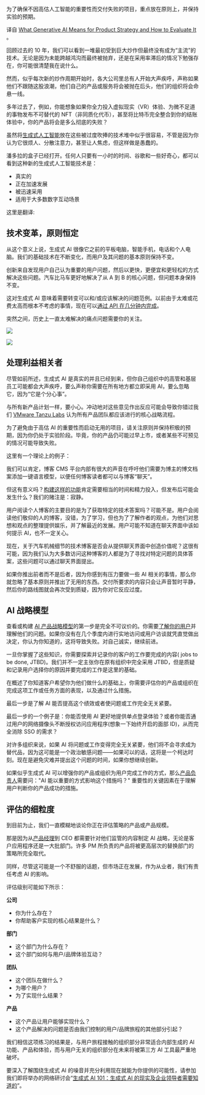 <!-- 
# 生成式人工智能对产品战略意味着什么以及如何评估它
https://cdn.thenewstack.io/media/2023/07/9ca1ce35-aistrategy1-1024x683.jpg
Image from fizkes on Shutterstock.
-->

为了确保不因高估人工智能的重要性而交付失败的项目，重点放在原则上，并保持实验的预期。

译自 [What Generative AI Means for Product Strategy and How to Evaluate It](https://thenewstack.io/what-generative-ai-means-for-product-strategy-and-how-to-evaluate-it/) 。

回顾过去的 10 年，我们可以看到一堆最初受到巨大炒作但最终没有成为“主流”的技术。无论是因为未能跨越鸿沟而最终被抛弃，还是在采用率滞后的情况下勉强存在，你可能很清楚我在说什么。

然而，似乎每次新的炒作周期开始时，各大公司里总有人开始大声疾呼，声称如果他们不跟随这股浪潮，他们自己的产品或服务将会被抛在后头，他们的组织将会命悬一线。

多年过去了，例如，你能想象如果你全力投入虚拟现实（VR）体验、为微不足道的事物发布不可替代的 NFT（非同质化代币），甚至将比特币完全整合到你的结账体验中，你的产品将会是多么彻底的失败？

虽然将[生成式人工智能](https://thenewstack.io/ai/)放在这些被过度吹捧的技术堆中似乎很容易，不管是因为你认为它很烦人、分散注意力，甚至让人焦虑，但这样做是愚蠢的。

潘多拉的盒子已经打开。任何人只要有一小时的时间、谷歌和一些好奇心，都可以看到这种新的生成式人工智能技术是：

- 真实的
- 正在加速发展
- 被迅速采用
- 适用于大多数数字互动场景

这里是翻译:

## 技术变革，原则恒定

从这个意义上说，生成式 AI 很像它之前的平板电脑，智能手机，电话和个人电脑。我们的基础技术在不断变化，而用户及其问题的基本原则保持不变。

创新来自发现用户自己认为重要的用户问题，然后以更快，更便宜和更轻松的方式解决这些问题。汽车比马车更好地解决了从 A 到 B 的核心问题，但问题本身保持不变。

这对生成式 AI 意味着需要转变可以和/或应该解决的问题范例。以前由于太难或花费太高而根本不考虑的事情，现在可以[通过 API 在几分钟内完成](https://tanzu.vmware.com/content/blog/5-tips-product-mindset-apis?utm_source=thenewstack.io&utm_medium=referral&utm_content=TNS14)。

突然之间，历史上一直太难解决的痛点问题需要你的关注。

![](https://cdn.thenewstack.io/media/2023/07/3c4814a9-image3.jpg)

![](https://cdn.thenewstack.io/media/2023/07/24cc6db5-image2.jpg)

## 处理利益相关者

尽管如前所述，生成式 AI 是真实的并且已经到来，但你自己组织中的高管和基层员工可能都会大声疾呼，要么声称你需要在所有地方都立即采用 AI，要么忽略它，因为“它是个分心事”。

与所有新产品计划一样，要小心。冲动地对这些意见作出反应可能会导致你错过我们 [VMware Tanzu Labs](https://tanzu.vmware.com/labs?utm_source=thenewstack.io&utm_medium=referral&utm_content=TNS14) 认为所有产品团队都应该进行的核心战略流程。

为了避免由于高估 AI 的重要性而启动无用的项目，请关注原则并保持积极的预期，因为你仍处于实验阶段。毕竟，你的产品仍可能过早上市，或者某些不可预见的情况可能导致失败。

这里有一个理论上的例子：

我们可以肯定，博客 CMS 平台内部有很大的声音在呼吁他们需要为博主的博文档案添加一键语言模型，以便任何博客读者都可以与博客“聊天”。

但这有意义吗？[构建这样的功能](https://thenewstack.io/bring-purpose-to-api-product-development-with-apiops-cycles/)肯定需要相当的时间和精力投入，但发布后可能会发生什么？我们的赌注是：寂静。

用户阅读个人博客的主要目的是为了获取特定的技术答案吗？可能不是。用户会阅读他们敬仰的人的博客，没错，为了学习，但也为了了解作者的观点，为他们对思想和观点的整理提供娱乐，并了解最近的发展。用户可能不知道在聊天界面中该如何提示 AI，也不一定关心。

现在，关于汽车机械细节的技术博客是否会从提供聊天界面中创造价值呢？这很有可能，因为我们认为大多数访问这种博客的人都是为了寻找对特定问题的具体答案，这些问题可以通过聊天界面提出。

如果你推出前者而不是后者，因为你感到有压力要做一些 AI 相关的事情，那么你就忽略了基本原则并推出了无用的东西。交付所要求的内容只会让声音暂时平静，然后你的路线图就会再次受到质疑，因为你对它反应过度。

## AI 战略模型

查看或构建 [AI 产品战略模型](https://tanzu.vmware.com/content/blog/hunting-the-bear-agile-product-teams-and-data-science?utm_source=thenewstack.io&utm_medium=referral&utm_content=TNS14)的第一步是完全不可议价的。你需要[了解你的用户](https://tanzu.vmware.com/content/blog/two-tiered-approach-user-adoption-product-management?utm_source=thenewstack.io&utm_medium=referral&utm_content=TNS14)并理解他们的问题。如果你没有在几个季度内进行实地访问或用户访谈就凭直觉做出决定，你认为你知道的，这将导致失败。对自己诚实，继续前进。

一旦你掌握了这些知识，你需要探索并记录你的客户的工作要完成的内容( jobs to be done, JTBD)。我们并不一定主张你在原有组织中完全采用 JTBD，但是质疑和记录用户选择你的原因并要完成的工作是这里的基础。

在概述了你知道客户希望你为他们做什么的基础上，你需要评估你的产品或组织在完成这项工作或任务方面的表现，以及通过什么措施。

最后一步是了解 AI 能否提高这个绩效或者使问题或工作完全无关紧要。

最后一步的一个例子是：你能否使用 AI 更好地提供单点登录体验？或者你能否通过用户的网络摄像头不断授权访问应用程序(想象一下始终开启的面部 ID)，从而完全消除 SSO 的需求？

对许多组织来说，如果 AI 将问题或工作变得完全无关紧要，他们将不会寻求成为替代品，因为这可能是一个政治敏感问题——如果可以的话，这将是一个柯达时刻。现在是避免灾难并提出这个问题的时间，如果你想继续创新。

如果似乎生成式 AI 可以增强你的产品或组织为用户完成工作的方式，那么[产品负责人](https://thenewstack.io/product-managers-and-engineers-must-work-together-for-success/)需要问："AI 能以重要的方式影响这个措施吗？" 重要性的关键因素在于理解用户判断你的产品成功的措施。

## 评估的细粒度

到目前为止，我们一直模糊地谈论你正在评估策略的产品或产品规模。

那是因为从[产品经理](https://tanzu.vmware.com/content/white-papers/vmware-tanzu-labs-product-manager-playbook?utm_source=thenewstack.io&utm_medium=referral&utm_content=TNS14)到 CEO 都需要针对他们监管的内容制定 AI 战略，无论是客户应用程序还是一大批部门。许多 PM 所负责的产品将被更高层次的替换部门的策略所完全取代。

同样，尽管这可能是一个不舒服的话题，但市场正在发展，作为从业者，我们有责任考虑 AI 的影响。

评估级别可能如下所示：

**公司**

- 你为什么存在？
- 你帮助客户实现的核心结果是什么？

**部门**

- 这个部门为什么存在？
- 这个部门如何与用户/品牌体验互动？

**团队**

- 这个团队在做什么？
- 为哪个用户？
- 为了实现什么结果？

**产品**

- 这个产品让用户能够实现什么？
- 这个产品解决的问题是否由我们控制的用户/品牌旅程的其他部分引起？

我们相信这项练习的结果是，与用户旅程接触的组织部分非常适合内部生成的 AI 功能、产品和体验，而与用户无关的组织部分在未来将被第三方 AI 工具最严重地破坏。

要深入了解围绕生成式 AI 的噪音并充分利用现在就能为你提供的可能性，请参加我们即将举办的网络研讨会“[生成式 AI 101：生成式 AI 的现实及企业领导者需要知道的](https://tanzu.vmware.com/content/webinars/aug-15-generative-ai-101-the-realities-of-generative-ai-and-what-business-leaders-need-to-know?utm_source=thenewstack.io&utm_medium=referral&utm_content=TNS14)”。